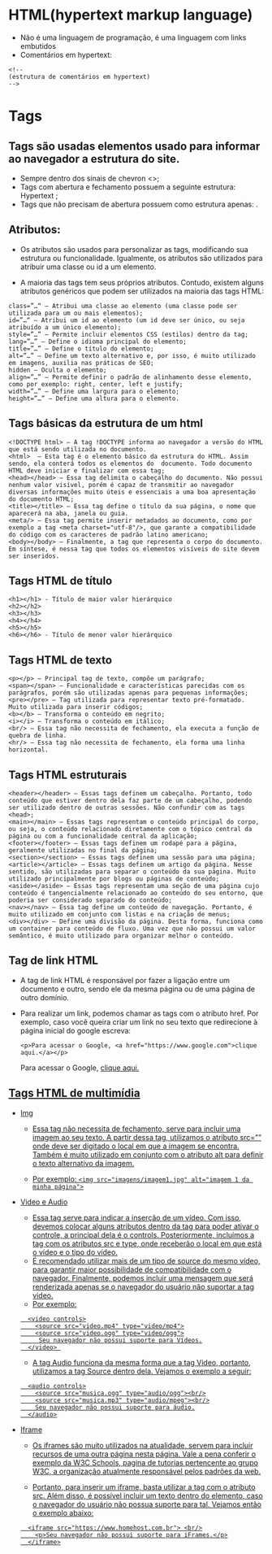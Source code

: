 # HTML(hypertext markup language)
- Não é uma linguagem de programação, é uma linguagem com links embutidos
- Comentários em hypertext:
```
<!--
(estrutura de comentários em hypertext)
-->
```

# Tags

## Tags são usadas elementos usado para informar ao navegador a estrutura do site.
* Sempre dentro dos sinais de chevron <>;
* Tags com abertura e fechamento possuem a seguinte estrutura: <tag> Hypertext </tag>;
* Tags que não precisam de abertura possuem como estrutura apenas: <tag/>.
	

## Atributos:

- Os atributos são usados para personalizar as tags, modificando sua estrutura ou funcionalidade. Igualmente, os atributos são utilizados para atribuir uma classe ou id a um elemento.

- A maioria das tags tem seus próprios atributos. Contudo, existem alguns atributos genéricos que podem ser utilizados na maioria das tags HTML:
``` 
class=”…“ – Atribui uma classe ao elemento (uma classe pode ser utilizada para um ou mais elementos);
id=”…“ – Atribui um id ao elemento (um id deve ser único, ou seja atribuído a um único elemento);
style=”…” – Permite incluir elementos CSS (estilos) dentro da tag;
lang=”…” – Define o idioma principal do elemento;
title=”…” – Define o título do elemento;
alt=”…” – Define um texto alternativo e, por isso, é muito utilizado em imagens, auxilia nas práticas de SEO;
hidden – Oculta o elemento;
align=”…” – Permite definir o padrão de alinhamento desse elemento, como por exemplo: right, center, left e justify;
width=”…” – Define uma largura para o elemento;
height=”…” – Define uma altura para o elemento.
```

## Tags básicas da estrutura de um html
``` 
<!DOCTYPE html> – A tag !DOCTYPE informa ao navegador a versão do HTML que está sendo utilizada no documento. 
<html>  – Esta tag é o elemento básico da estrutura do HTML. Assim sendo, ela conterá todos os elementos do  documento. Todo documento HTML deve iniciar e finalizar com essa tag;
<head></head> – Essa tag delimita o cabeçalho do documento. Não possui nenhum valor visível, porém é capaz de transmitir ao navegador diversas informações muito úteis e essenciais a uma boa apresentação do documento HTML;
<title></title> – Essa tag define o título da sua página, o nome que aparecerá na aba, janela ou guia.
<meta/> – Essa tag permite inserir metadados ao documento, como por exemplo a tag <meta charset="utf-8"/>, que garante a compatibilidade do código com os caracteres de padrão latino americano;
<body></body> – Finalmente, a tag que representa o corpo do documento. Em síntese, é nessa tag que todos os elementos visíveis do site devem ser inseridos.
``` 

## Tags HTML de título
``` 
<h1></h1> - Título de maior valor hierárquico
<h2></h2>
<h3></h3>
<h4></h4>
<h5></h5>
<h6></h6> - Título de menor valor hierárquico
``` 

## Tags HTML de texto
```     
<p></p> – Principal tag de texto, compõe um parágrafo;
<span></span> – Funcionalidade e características parecidas com os parágrafos, porém são utilizadas apenas para pequenas informações;
<pre></pre> – Tag utilizada para representar texto pré-formatado. Muito utilizada para inserir códigos;
<b></b> – Transforma o conteúdo em negrito;
<i></i> – Transforma o conteúdo em itálico;
<br/> – Essa tag não necessita de fechamento, ela executa a função de quebra de linha.
<hr/> – Essa tag não necessita de fechamento, ela forma uma linha horizontal.
``` 

## Tags HTML estruturais
``` 
<header></header> – Essas tags definem um cabeçalho. Portanto, todo conteúdo que estiver dentro dela faz parte de um cabeçalho, podendo ser utilizado dentro de outras sessões. Não confundir com as tags <head>;
<main></main> – Essas tags representam o conteúdo principal do corpo, ou seja, o conteúdo relacionado diretamente com o tópico central da página ou com a funcionalidade central da aplicação;
<footer></footer> – Essas tags definem um rodapé para a página, geralmente utilizadas no final da página;
<section></section> – Essas tags definem uma sessão para uma página;
<article></article> – Essas tags definem um artigo da página. Nesse sentido, são utilizadas para separar o conteúdo da sua página. Muito utilizado principalmente por blogs ou páginas de conteúdo;
<aside></aside> – Essas tags representam uma seção de uma página cujo conteúdo é tangencialmente relacionado ao conteúdo do seu entorno, que poderia ser considerado separado do conteúdo;
<nav></nav> – Essa tag define um conteúdo de navegação. Portanto, é muito utilizado em conjunto com listas e na criação de menus;
<div></div> – Define uma divisão da página. Desta forma, funciona como um container para conteúdo de fluxo. Uma vez que não possui um valor semântico, é muito utilizado para organizar melhor o conteúdo. 
``` 

## Tag de link HTML

  * A tag de link HTML é responsável por fazer a ligação entre um documento e outro, sendo ele da mesma página ou de uma página de outro domínio.
  * Para realizar um link, podemos chamar as tags <a></a> com o atributo href. Por exemplo, caso você queira criar um link no seu texto que redirecione à página inicial do google escreva:

    ```<p>Para acessar o Google, <a href="https://www.google.com">clique aqui.</a></p>```
    <p>Para acessar o Google, <a href="https://www.google.com">clique aqui.
  
## Tags HTML de multimídia
  
  * Img
    - Essa tag não necessita de fechamento, serve para incluir uma imagem ao seu texto. A partir dessa tag, utilizamos o atributo src=”” onde deve ser digitado o local em que a imagem se encontra. Também é muito utilizado em conjunto com o atributo alt para definir o texto alternativo da imagem.
    
    - Por exemplo: 
      ``<img src="imagens/imagem1.jpg" alt="imagem 1 da minha página">``
  
  * Video e Audio
    - Essa tag serve para indicar a inserção de um vídeo. Com isso, devemos colocar alguns atributos dentro da tag para poder ativar o controle, a principal dela é o controls. Posteriormente, incluímos a tag <source> com os atributos src e type, onde receberão o local em que está o vídeo e o tipo do vídeo. 
    - É recomendado utilizar mais de um tipo de source do mesmo vídeo, para garantir maior possibilidade de compatibilidade com o navegador. Finalmente, podemos incluir uma mensagem que será renderizada apenas se o navegador do usuário não suportar a tag video.
    - Por exemplo: 

    ```
      <video controls>
        <source src="video.mp4" type="video/mp4">
        <source src="video.ogg" type="video/ogg">
         Seu navegador não possui suporte para Vídeos.
      </video> 
    ```
    
    - A tag Audio funciona da mesma forma que a tag Video, portanto, utilizamos a tag Source dentro dela. Vejamos o exemplo a seguir:

    ```
      <audio controls>
        <source src="musica.ogg" type="audio/ogg"><br/>
        <source src="musica.mp3" type="audio/mpeg"><br/>
        Seu navegador não possui suporte para áudio.
      </audio>
    ```
  
  * Iframe
    - Os iframes são muito utilizados na atualidade, servem para incluir recursos de uma outra página nesta página. Vale a pena conferir o exemplo da W3C Schools, pagina de tutorias pertencente ao grupo W3C, a organização atualmente responsável pelos padrões da web.
    
    - Portanto, para inserir um iframe, basta utilizar a tag com o atributo src. Além disso, é possível incluir um texto dentro do elemento, caso o navegador do usuário não possua suporte para tal. Vejamos então o exemplo abaixo:

    ```
      <iframe src="https://www.homehost.com.br"> <br/>
        <p>Seu navegador não possui suporte para iFrames.</p>
      </iframe>
    ```